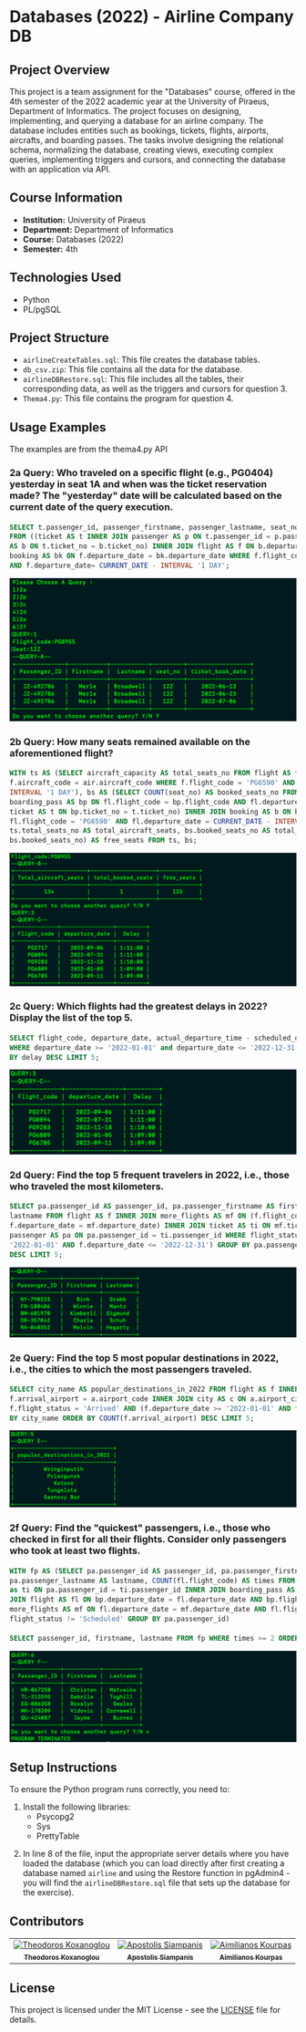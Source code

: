 # Databases (2022) - Airline Company DB

## Project Overview
This project is a team assignment for the "Databases" course, offered in the 4th semester of the 2022 academic year at the University of Piraeus, Department of Informatics. The project focuses on designing, implementing, and querying a database for an airline company. The database includes entities such as bookings, tickets, flights, airports, aircrafts, and boarding passes. The tasks involve designing the relational schema, normalizing the database, creating views, executing complex queries, implementing triggers and cursors, and connecting the database with an application via API.

## Course Information

- **Institution:** University of Piraeus
- **Department:** Department of Informatics
- **Course:** Databases (2022)
- **Semester:** 4th

## Technologies Used

- Python
- PL/pgSQL

## Project Structure

- `airlineCreateTables.sql`: This file creates the database tables.
- `db_csv.zip`: This file contains all the data for the database.
- `airlineDBRestore.sql`: This file includes all the tables, their corresponding data, as well as the triggers and cursors for question 3.
- `Thema4.py`: This file contains the program for question 4.

## Usage Examples

The examples are from the thema4.py API

### 2a Query: Who traveled on a specific flight (e.g., PG0404) yesterday in seat 1A and when was the ticket reservation made? The "yesterday" date will be calculated based on the current date of the query execution.

```SQL
SELECT t.passenger_id, passenger_firstname, passenger_lastname, seat_no, bk.book_date AS ticket_book_date
FROM ((ticket AS t INNER JOIN passenger AS p ON t.passenger_id = p.passenger_id) INNER JOIN boarding_pass
AS b ON t.ticket_no = b.ticket_no) INNER JOIN flight AS f ON b.departure_date = f.departure_date INNER JOIN
booking AS bk ON f.departure_date = bk.departure_date WHERE f.flight_code = 'PG0878' AND seat_no = '52V'
AND f.departure_date= CURRENT_DATE - INTERVAL '1 DAY';
```
![2a](./images/2a.png)

### 2b Query: How many seats remained available on the aforementioned flight?

```SQL
WITH ts AS (SELECT aircraft_capacity AS total_seats_no FROM flight AS f INNER JOIN aircraft AS air ON
f.aircraft_code = air.aircraft_code WHERE f.flight_code = 'PG6590' AND f.departure_date = CURRENT_DATE -
INTERVAL '1 DAY'), bs AS (SELECT COUNT(seat_no) AS booked_seats_no FROM ((flight AS fl INNER JOIN
boarding_pass AS bp ON fl.flight_code = bp.flight_code AND fl.departure_date = bp.departure_date) INNER JOIN
ticket AS t ON bp.ticket_no = t.ticket_no) INNER JOIN booking AS b ON b.book_ref = t.book_ref WHERE
fl.flight_code = 'PG6590' AND fl.departure_date = CURRENT_DATE - INTERVAL '1 DAY') SELECT
ts.total_seats_no AS total_aircraft_seats, bs.booked_seats_no AS total_booked_seats, (ts.total_seats_no -
bs.booked_seats_no) AS free_seats FROM ts, bs;
```
![2b](./images/2b.png)

### 2c Query: Which flights had the greatest delays in 2022? Display the list of the top 5.

```SQL
SELECT flight_code, departure_date, actual_departure_time - scheduled_departure_time AS delay FROM flight
WHERE departure_date >= '2022-01-01' and departure_date <= '2022-12-31' AND flight_status = 'Arrived' ORDER
BY delay DESC LIMIT 5;
```
![2c](./images/2c.png)

### 2d Query: Find the top 5 frequent travelers in 2022, i.e., those who traveled the most kilometers.

```SQL
SELECT pa.passenger_id AS passenger_id, pa.passenger_firstname AS firstname, pa.passenger_lastname AS
lastname FROM flight AS f INNER JOIN more_flights AS mf ON (f.flight_code = mf.flight_code AND
f.departure_date = mf.departure_date) INNER JOIN ticket AS ti ON mf.ticket_no = ti.ticket_no INNER JOIN
passenger AS pa ON pa.passenger_id = ti.passenger_id WHERE flight_status = 'Arrived' AND (f.departure_date >=
'2022-01-01' AND f.departure_date <= '2022-12-31') GROUP BY pa.passenger_id ORDER BY SUM(f.distance)
DESC LIMIT 5;
```
![2d](./images/2d.png)

### 2e Query: Find the top 5 most popular destinations in 2022, i.e., the cities to which the most passengers traveled.

```SQL
SELECT city_name AS popular_destinations_in_2022 FROM flight AS f INNER JOIN airport AS a ON
f.arrival_airport = a.airport_code INNER JOIN city AS c ON a.airport_city_name = c.city_name WHERE
f.flight_status = 'Arrived' AND (f.departure_date >= '2022-01-01' AND f.departure_date <= '2022-12-31') GROUP
BY city_name ORDER BY COUNT(f.arrival_airport) DESC LIMIT 5;
```
![2e](./images/2e.png)

### 2f Query: Find the "quickest" passengers, i.e., those who checked in first for all their flights. Consider only passengers who took at least two flights.

```SQL
WITH fp AS (SELECT pa.passenger_id AS passenger_id, pa.passenger_firstname AS firstname,
pa.passenger_lastname AS lastname, COUNT(fl.flight_code) AS times FROM passenger AS pa INNER JOIN ticket
as ti ON pa.passenger_id = ti.passenger_id INNER JOIN boarding_pass AS bp ON ti.ticket_no = bp.ticket_no INNER
JOIN flight AS fl ON bp.departure_date = fl.departure_date AND bp.flight_code = fl.flight_code INNER JOIN
more_flights AS mf ON fl.departure_date = mf.departure_date AND fl.flight_code = mf.flight_code WHERE
flight_status != 'Scheduled' GROUP BY pa.passenger_id)

SELECT passenger_id, firstname, lastname FROM fp WHERE times >= 2 ORDER BY times DESC LIMIT 5;
```
![2f](./images/2f.png)

## Setup Instructions

To ensure the Python program runs correctly, you need to:
1. Install the following libraries:
   - Psycopg2
   - Sys
   - PrettyTable
2) In line 8 of the file, input the appropriate server details where you have loaded the database (which you can load directly after first creating a database named `airline` and using the Restore function in pgAdmin4 - you will find the `airlineDBRestore.sql` file that sets up the database for the exercise).

## Contributors

<table>
  <tr>
    <td align="center"><a href="https://github.com/thkox"><img src="https://avatars.githubusercontent.com/u/79880468?v=4" width="100px;" alt="Theodoros Koxanoglou"/><br /><sub><b>Theodoros Koxanoglou</b></sub></a><br /></td>
    <td align="center"><a href="https://github.com/ApostolisSiampanis"><img src="https://avatars.githubusercontent.com/u/75365398?v=4" width="100px;" alt="Apostolis Siampanis"/><br /><sub><b>Apostolis Siampanis</b></sub></a><br /></td>
    <td align="center"><a href="https://github.com/AimiliosKourpas"><img src="https://avatars.githubusercontent.com/u/118211341?v=4" width="100px;" alt="Aimilianos Kourpas"/><br /><sub><b>Aimilianos Kourpas</b></sub></a><br /></td>
  </tr>
</table>

## License

This project is licensed under the MIT License - see the [LICENSE](./LICENSE) file for details.
